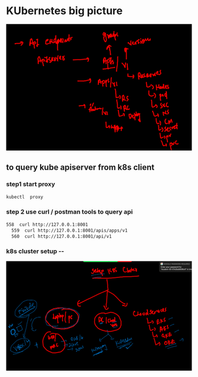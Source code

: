 # KUbernetes big picture 

<img src="apis.png">

## to query kube apiserver from k8s client 

### step1 start proxy 

```
kubectl  proxy 

```

### step 2 use curl / postman tools to query api 

```
558  curl http://127.0.0.1:8001
  559  curl http://127.0.0.1:8001/apis/apps/v1
  560  curl http://127.0.0.1:8001/api/v1

```

### k8s cluster setup --

<img src="setup.png">

